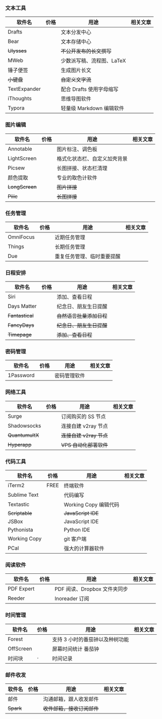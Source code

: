### 文本工具
| 软件名       | 价格 | 用途                      | 相关文章 |
| ------------ | ---- | ------------------------- | -------- |
| Drafts       |      | 文本分发中心              |          |
| Bear         |      | 文本存储中心              |          |
| ~~Ulysses~~  |      | ~~不公开发布的长文撰写~~  |          |
| MWeb         |      | 少数派写稿、流程图、LaTeX |          |
| 锤子便签     |      | 生成图片长文              |          |
| ~~小键盘~~   |      | ~~自定义文字流~~          |          |
| TextExpander |      | 配合 Drafts 使用字母缩写  |          |
| iThoughts    |      | 思维导图软件              |          |
| Typora       |      | 轻量级 Markdown 编辑软件  |          |

### 图片编辑

| 软件名         | 价格 | 用途                         | 相关文章 |
| -------------- | ---- | ---------------------------- | -------- |
| Annotable      |      | 图片标注、调色板             |          |
| LightScreen    |      | 格式化状态栏、自定义加壳背景 |          |
| Picsew         |      | 长图拼接、状态栏清理         |          |
| 颜色提取       |      | 专业的取色计软件             |          |
| ~~LongScreen~~ |      | ~~图片拼接~~                 |          |
| ~~Piiic~~      |      | ~~长图拼接~~                 |          |

### 任务管理

| 软件名    | 价格 | 用途                       | 相关文章 |
| --------- | ---- | -------------------------- | -------- |
| OmniFocus |      | 近期任务管理               |          |
| Things    |      | 长期任务管理               |          |
| Due       |      | 重复任务管理、临时重要提醒 |          |

### 日程安排

| 软件名          | 价格 | 用途                     | 相关文章 |
| --------------- | ---- | ------------------------ | -------- |
| Siri            |      | 添加、查看日程           |          |
| Days Matter     |      | 纪念日、朋友生日提醒     |          |
| ~~Fantastical~~ |      | ~~自然语言批量添加日程~~ |          |
| ~~FancyDays~~   |      | ~~纪念日、朋友生日提醒~~ |          |
| ~~Timepage~~    |      | ~~添加、查看日程~~       |          |

### 密码管理

| 软件名    | 价格 | 用途         | 相关文章 |
| --------- | ---- | ------------ | -------- |
| 1Password |      | 密码管理软件 |          |

### 网络工具

| 软件名          | 价格 | 用途                    | 相关文章 |
| --------------- | ---- | ----------------------- | -------- |
| Surge           |      | 订阅购买的 SS 节点      |          |
| Shadowsocks     |      | 连接自建 v2ray 节点     |          |
| ~~QuantumultX~~ |      | ~~连接自建 v2ray 节点~~ |          |
| ~~Hyperapp~~    |      | ~~VPS 自动化部署软件~~  |          |

### 代码工具

| 软件名         | 价格 | 用途                  | 相关文章 |
| -------------- | ---- | --------------------- | -------- |
| iTerm2         | FREE | 终端软件              |          |
| Sublime Text   |      | 代码编写              |          |
| Textastic      |      | Working Copy 编辑代码 |          |
| ~~Scriptable~~ |      | ~~JavaScript IDE~~    |          |
| JSBox          |      | JavaScript IDE        |          |
| Pythonista     |      | Python IDE            |          |
| Working Copy   |      | git 客户端            |          |
| PCal           |      | 强大的计算器软件      |          |

### 阅读软件

| 软件名     | 价格 | 用途                         | 相关文章 |
| ---------- | ---- | ---------------------------- | -------- |
| PDF Expert |      | PDF 阅读、Dropbox 文件夹同步 |          |
| Reeder     |      | Inoreader 订阅               |          |

### 时间管理

| 软件名    | 价格 | 用途                            | 相关文章 |
| --------- | ---- | ------------------------------- | -------- |
| Forest    |      | 支持 3 小时的番茄钟以及种树功能 |          |
| OffScreen |      | 屏幕时间统计 番茄钟             |          |
| 时间块    | ·    | 时间记录                        |          |

### 邮件收发

| 软件名    | 价格 | 用途                       | 相关文章 |
| --------- | ---- | -------------------------- | -------- |
| 邮件      |      | 沟通邮箱，跟人收发邮件     |          |
| ~~Spark~~ |      | ~~收件邮箱，接收订阅邮件~~ |          |



